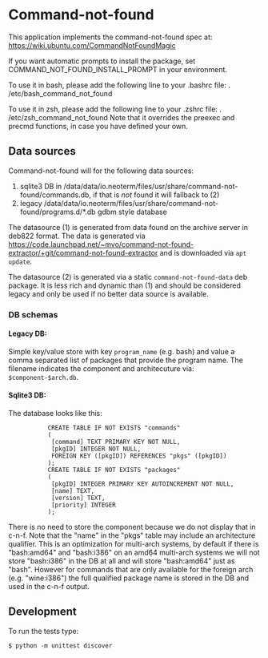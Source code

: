 # Command-not-found

This application implements the command-not-found spec at:
https://wiki.ubuntu.com/CommandNotFoundMagic

If you want automatic prompts to install the package, set
COMMAND_NOT_FOUND_INSTALL_PROMPT in your environment.

To use it in bash, please add the following line to your .bashrc file:
. /etc/bash_command_not_found

To use it in zsh, please add the following line to your .zshrc file:
. /etc/zsh_command_not_found
Note that it overrides the preexec and precmd functions, in case you have
defined your own.

## Data sources

Command-not-found will for the following data sources:
1. sqlite3 DB in /data/data/io.neoterm/files/usr/share/command-not-found/commands.db, if that is
   *not* found it will fallback to (2)
2. legacy /data/data/io.neoterm/files/usr/share/command-not-found/programs.d/*.db gdbm style database

The datasource (1) is generated from data found on the archive server
in deb822 format. The data is generated via
https://code.launchpad.net/~mvo/command-not-found-extractor/+git/command-not-found-extractor
and is downloaded via `apt update`.

The datasource (2) is generated via a static `command-not-found-data`
deb package. It is less rich and dynamic than (1) and should be
considered legacy and only be used if no better data source is
available.

### DB schemas

#### Legacy DB:

Simple key/value store with key `program_name` (e.g. bash) and value a
comma separated list of packages that provide the program name. The
filename indicates the component and architecuture via:
`$component-$arch.db`.

#### Sqlite3 DB:

The database looks like this:
```
           CREATE TABLE IF NOT EXISTS "commands" 
           (
            [command] TEXT PRIMARY KEY NOT NULL,
            [pkgID] INTEGER NOT NULL,
            FOREIGN KEY ([pkgID]) REFERENCES "pkgs" ([pkgID])
           );
           CREATE TABLE IF NOT EXISTS "packages"
           (
            [pkgID] INTEGER PRIMARY KEY AUTOINCREMENT NOT NULL,
            [name] TEXT,
            [version] TEXT,
            [priority] INTEGER
           );
```

There is no need to store the component because we do not display that
in c-n-f. Note that the "name" in the "pkgs" table may include an
architecture qualifier. This is an optimization for multi-arch
systems, by default if there is "bash:amd64" and "bash:i386" on an
amd64 multi-arch systems we will not store "bash:i386" in the DB at
all and will store "bash:amd64" just as "bash". However for commands
that are only available for the foreign arch (e.g. "wine:i386") the
full qualified package name is stored in the DB and used in the c-n-f
output.


## Development

To run the tests type:

    $ python -m unittest discover

